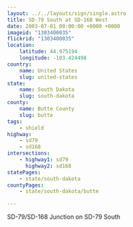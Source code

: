 ```yaml
---
layout: ../../layouts/sign/single.astro
title: SD-79 South at SD-168 West
date: 2003-07-01 00:00:00 +0000 +0000
imageid: "1303400035"
flickrid: "1303400035"
location:
    latitude: 44.975194
    longitude: -103.424498
country:
    name: United States
    slug: united-states
state:
    name: South Dakota
    slug: south-dakota
county:
    name: Butte County
    slug: butte
tags:
    - shield
highway:
    - sd79
    - sd168
intersections:
    - highway1: sd79
      highway2: sd168
statePages:
    - state/south-dakota
countyPages:
    - state/south-dakota/butte

---
```

SD-79/SD-168 Junction on SD-79 South